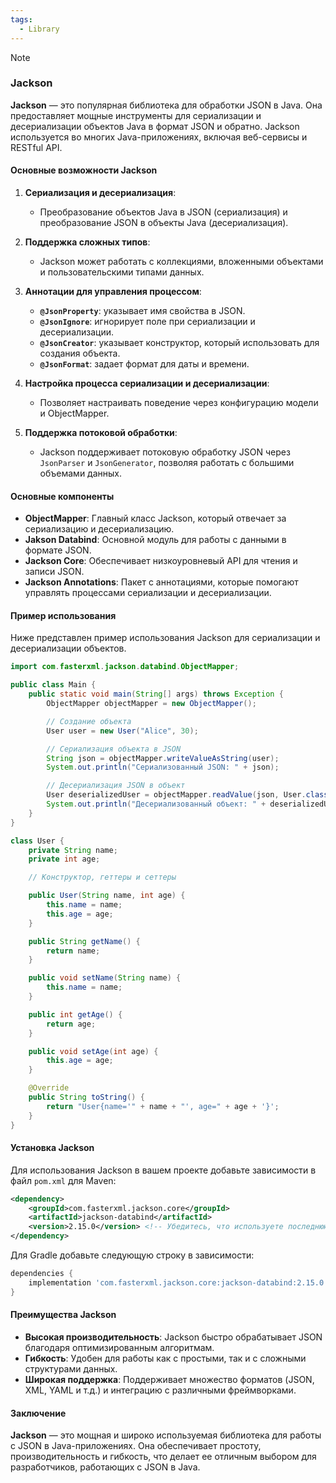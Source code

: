 ```yaml
---
tags:
  - Library
---
```


> [!NOTE]
> ### Jackson
> 
> **Jackson** — это популярная библиотека для обработки JSON в Java. Она предоставляет мощные инструменты для сериализации и десериализации объектов Java в формат JSON и обратно. Jackson используется во многих Java-приложениях, включая веб-сервисы и RESTful API.

#### Основные возможности Jackson

1. **Сериализация и десериализация**:
   - Преобразование объектов Java в JSON (сериализация) и преобразование JSON в объекты Java (десериализация).

2. **Поддержка сложных типов**:
   - Jackson может работать с коллекциями, вложенными объектами и пользовательскими типами данных.

3. **Аннотации для управления процессом**:
   - **`@JsonProperty`**: указывает имя свойства в JSON.
   - **`@JsonIgnore`**: игнорирует поле при сериализации и десериализации.
   - **`@JsonCreator`**: указывает конструктор, который использовать для создания объекта.
   - **`@JsonFormat`**: задает формат для даты и времени.

4. **Настройка процесса сериализации и десериализации**:
   - Позволяет настраивать поведение через конфигурацию модели и ObjectMapper.

5. **Поддержка потоковой обработки**:
   - Jackson поддерживает потоковую обработку JSON через `JsonParser` и `JsonGenerator`, позволяя работать с большими объемами данных.

#### Основные компоненты

- **ObjectMapper**: Главный класс Jackson, который отвечает за сериализацию и десериализацию.
- **Jakson Databind**: Основной модуль для работы с данными в формате JSON.
- **Jackson Core**: Обеспечивает низкоуровневый API для чтения и записи JSON.
- **Jackson Annotations**: Пакет с аннотациями, которые помогают управлять процессами сериализации и десериализации.

#### Пример использования

Ниже представлен пример использования Jackson для сериализации и десериализации объектов.

```java
import com.fasterxml.jackson.databind.ObjectMapper;

public class Main {
    public static void main(String[] args) throws Exception {
        ObjectMapper objectMapper = new ObjectMapper();

        // Создание объекта
        User user = new User("Alice", 30);

        // Сериализация объекта в JSON
        String json = objectMapper.writeValueAsString(user);
        System.out.println("Сериализованный JSON: " + json);

        // Десериализация JSON в объект
        User deserializedUser = objectMapper.readValue(json, User.class);
        System.out.println("Десериализованный объект: " + deserializedUser);
    }
}

class User {
    private String name;
    private int age;

    // Конструктор, геттеры и сеттеры

    public User(String name, int age) {
        this.name = name;
        this.age = age;
    }

    public String getName() {
        return name;
    }

    public void setName(String name) {
        this.name = name;
    }

    public int getAge() {
        return age;
    }

    public void setAge(int age) {
        this.age = age;
    }

    @Override
    public String toString() {
        return "User{name='" + name + "', age=" + age + '}';
    }
}
```

#### Установка Jackson

Для использования Jackson в вашем проекте добавьте зависимости в файл `pom.xml` для Maven:

```xml
<dependency>
    <groupId>com.fasterxml.jackson.core</groupId>
    <artifactId>jackson-databind</artifactId>
    <version>2.15.0</version> <!-- Убедитесь, что используете последнюю версию -->
</dependency>
```

Для Gradle добавьте следующую строку в зависимости:

```groovy
dependencies {
    implementation 'com.fasterxml.jackson.core:jackson-databind:2.15.0'
}
```

#### Преимущества Jackson

- **Высокая производительность**: Jackson быстро обрабатывает JSON благодаря оптимизированным алгоритмам.
- **Гибкость**: Удобен для работы как с простыми, так и с сложными структурами данных.
- **Широкая поддержка**: Поддерживает множество форматов (JSON, XML, YAML и т.д.) и интеграцию с различными фреймворками.

#### Заключение

**Jackson** — это мощная и широко используемая библиотека для работы с JSON в Java-приложениях. Она обеспечивает простоту, производительность и гибкость, что делает ее отличным выбором для разработчиков, работающих с JSON в Java.